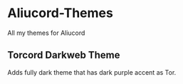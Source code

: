 # Aliucord-Themes
All my themes for Aliucord

<h2>Torcord Darkweb Theme</h2>

Adds fully dark theme that has dark purple accent as Tor.
